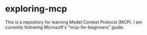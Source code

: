 # exploring-mcp
This is a repository for learning Model Context Protocol (MCP). I am currently following Microsoft's "mcp-for-beginners" guide.
